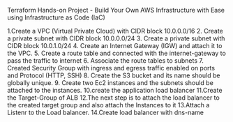 Terraform Hands-on Project - Build Your Own AWS Infrastructure with Ease using Infrastructure as Code (IaC)

1.Create a VPC (Virtual Private Cloud) with CIDR block 10.0.0.0/16
2. Create a private subnet with CIDR block 10.0.0.0/24
3. Create a private subnet with CIDR block 10.0.1.0/24
4. Create an Internet Gateway (IGW) and attach it to the VPC.
5. Create a route table and connected with the internet-gateway to pass the traffic to  internet
6. Associate the route tables to subnets
7. Created Security Group with ingress and egress traffic enabled on ports and Protocol (HTTP, SSH)
8. Create the S3 bucket and its name should be globally unique.
9. Create two Ec2 instances and the subnets should be attached to the instances.
10.create the application load balancer
11.Create the Target-Group of ALB
12.The next step is to attach the load balancer to the created target group and also attach the Instances to it
13.Attach a Listenr to the Load balancer.
14.Create load balancer with dns-name 




